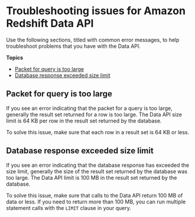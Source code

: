 # Troubleshooting issues for Amazon Redshift Data API<a name="data-api-troubleshooting"></a>

Use the following sections, titled with common error messages, to help troubleshoot problems that you have with the Data API\. 

**Topics**
+ [Packet for query is too large](#data-api-troubleshooting-packet-too-large)
+ [Database response exceeded size limit](#data-api-troubleshooting-response-size-too-large)

## Packet for query is too large<a name="data-api-troubleshooting-packet-too-large"></a>

If you see an error indicating that the packet for a query is too large, generally the result set returned for a row is too large\. The Data API size limit is 64 KB per row in the result set returned by the database\.

To solve this issue, make sure that each row in a result set is 64 KB or less\.

## Database response exceeded size limit<a name="data-api-troubleshooting-response-size-too-large"></a>

If you see an error indicating that the database response has exceeded the size limit, generally the size of the result set returned by the database was too large\. The Data API limit is 100 MB in the result set returned by the database\.

To solve this issue, make sure that calls to the Data API return 100 MB of data or less\. If you need to return more than 100 MB, you can run multiple statement calls with the `LIMIT` clause in your query\.